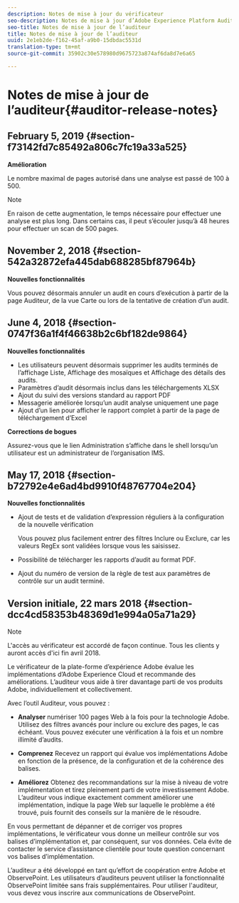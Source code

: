 ```yaml
---
description: Notes de mise à jour du vérificateur
seo-description: Notes de mise à jour d’Adobe Experience Platform Audit
seo-title: Notes de mise à jour de l’auditeur
title: Notes de mise à jour de l’auditeur
uuid: 2e1eb2de-f162-45af-a9b0-15dbdac5531d
translation-type: tm+mt
source-git-commit: 35902c30e578980d9675723a874af6da8d7e6a65

---
```



# Notes de mise à jour de l’auditeur{#auditor-release-notes}

## February 5, 2019 {#section-f73142fd7c85492a806c7fc19a33a525}

**Amélioration**

Le nombre maximal de pages autorisé dans une analyse est passé de 100 à 500.

>[!NOTE]
>
>En raison de cette augmentation, le temps nécessaire pour effectuer une analyse est plus long. Dans certains cas, il peut s’écouler jusqu’à 48 heures pour effectuer un scan de 500 pages.

## November 2, 2018 {#section-542a32872efa445dab688285bf87964b}

**Nouvelles fonctionnalités**

Vous pouvez désormais annuler un audit en cours d’exécution à partir de la page Auditeur, de la vue Carte ou lors de la tentative de création d’un audit.

## June 4, 2018 {#section-0747f36a1f4f46638b2c6bf182de9864}

**Nouvelles fonctionnalités**

* Les utilisateurs peuvent désormais supprimer les audits terminés de l’affichage Liste, Affichage des mosaïques et Affichage des détails des audits.
* Paramètres d’audit désormais inclus dans les téléchargements XLSX
* Ajout du suivi des versions standard au rapport PDF
* Messagerie améliorée lorsqu’un audit analyse uniquement une page
* Ajout d’un lien pour afficher le rapport complet à partir de la page de téléchargement d’Excel

**Corrections de bogues**

Assurez-vous que le lien Administration s’affiche dans le shell lorsqu’un utilisateur est un administrateur de l’organisation IMS.

## May 17, 2018 {#section-b72792e4e6ad4bd9910f48767704e204}

**Nouvelles fonctionnalités**

* Ajout de tests et de validation d’expression réguliers à la configuration de la nouvelle vérification

   Vous pouvez plus facilement entrer des filtres Inclure ou Exclure, car les valeurs RegEx sont validées lorsque vous les saisissez.
* Possibilité de télécharger les rapports d’audit au format PDF.
* Ajout du numéro de version de la règle de test aux paramètres de contrôle sur un audit terminé.

## Version initiale, 22 mars 2018 {#section-dcc4cd58353b48369d1e994a05a71a29}

>[!NOTE]
>
>L&#39;accès au vérificateur est accordé de façon continue. Tous les clients y auront accès d&#39;ici fin avril 2018.

Le vérificateur de la plate-forme d’expérience Adobe évalue les implémentations d’Adobe Experience Cloud et recommande des améliorations. L’auditeur vous aide à tirer davantage parti de vos produits Adobe, individuellement et collectivement.

Avec l’outil Auditeur, vous pouvez :

* **Analyser** numériser 100 pages Web à la fois pour la technologie Adobe. Utilisez des filtres avancés pour inclure ou exclure des pages, le cas échéant. Vous pouvez exécuter une vérification à la fois et un nombre illimité d’audits.

* **Comprenez** Recevez un rapport qui évalue vos implémentations Adobe en fonction de la présence, de la configuration et de la cohérence des balises.

* **Améliorez** Obtenez des recommandations sur la mise à niveau de votre implémentation et tirez pleinement parti de votre investissement Adobe. L’auditeur vous indique exactement comment améliorer une implémentation, indique la page Web sur laquelle le problème a été trouvé, puis fournit des conseils sur la manière de le résoudre.

En vous permettant de dépanner et de corriger vos propres implémentations, le vérificateur vous donne un meilleur contrôle sur vos balises d’implémentation et, par conséquent, sur vos données. Cela évite de contacter le service d’assistance clientèle pour toute question concernant vos balises d’implémentation.

L’auditeur a été développé en tant qu’effort de coopération entre Adobe et ObservePoint. Les utilisateurs d’auditeurs peuvent utiliser la fonctionnalité ObservePoint limitée sans frais supplémentaires. Pour utiliser l&#39;auditeur, vous devez vous inscrire aux communications de ObservePoint.
